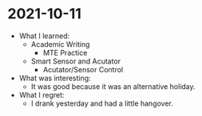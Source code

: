 # 2021-10-11

- What I learned:
  - Academic Writing
    - MTE Practice
  - Smart Sensor and Acutator
    - Acutator/Sensor Control
- What was interesting: 
  - It was good because it was an alternative holiday.
- What I regret: 
  - I drank yesterday and had a little hangover.
